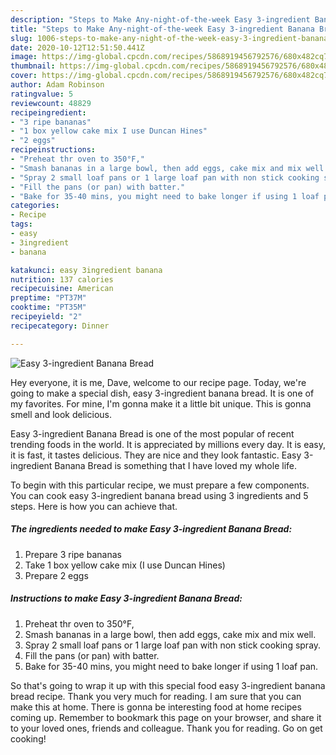 ```yaml
---
description: "Steps to Make Any-night-of-the-week Easy 3-ingredient Banana Bread"
title: "Steps to Make Any-night-of-the-week Easy 3-ingredient Banana Bread"
slug: 1006-steps-to-make-any-night-of-the-week-easy-3-ingredient-banana-bread
date: 2020-10-12T12:51:50.441Z
image: https://img-global.cpcdn.com/recipes/5868919456792576/680x482cq70/easy-3-ingredient-banana-bread-recipe-main-photo.jpg
thumbnail: https://img-global.cpcdn.com/recipes/5868919456792576/680x482cq70/easy-3-ingredient-banana-bread-recipe-main-photo.jpg
cover: https://img-global.cpcdn.com/recipes/5868919456792576/680x482cq70/easy-3-ingredient-banana-bread-recipe-main-photo.jpg
author: Adam Robinson
ratingvalue: 5
reviewcount: 48829
recipeingredient:
- "3 ripe bananas"
- "1 box yellow cake mix I use Duncan Hines"
- "2 eggs"
recipeinstructions:
- "Preheat thr oven to 350°F,"
- "Smash bananas in a large bowl, then add eggs, cake mix and mix well."
- "Spray 2 small loaf pans or 1 large loaf pan with non stick cooking spray."
- "Fill the pans (or pan) with batter."
- "Bake for 35-40 mins, you might need to bake longer if using 1 loaf pan."
categories:
- Recipe
tags:
- easy
- 3ingredient
- banana

katakunci: easy 3ingredient banana 
nutrition: 137 calories
recipecuisine: American
preptime: "PT37M"
cooktime: "PT35M"
recipeyield: "2"
recipecategory: Dinner

---
```



![Easy 3-ingredient Banana Bread](https://img-global.cpcdn.com/recipes/5868919456792576/680x482cq70/easy-3-ingredient-banana-bread-recipe-main-photo.jpg)

Hey everyone, it is me, Dave, welcome to our recipe page. Today, we're going to make a special dish, easy 3-ingredient banana bread. It is one of my favorites. For mine, I'm gonna make it a little bit unique. This is gonna smell and look delicious.



Easy 3-ingredient Banana Bread is one of the most popular of recent trending foods in the world. It is appreciated by millions every day. It is easy, it is fast, it tastes delicious. They are nice and they look fantastic. Easy 3-ingredient Banana Bread is something that I have loved my whole life.


To begin with this particular recipe, we must prepare a few components. You can cook easy 3-ingredient banana bread using 3 ingredients and 5 steps. Here is how you can achieve that.

<!--inarticleads1-->

##### The ingredients needed to make Easy 3-ingredient Banana Bread:

1. Prepare 3 ripe bananas
1. Take 1 box yellow cake mix (I use Duncan Hines)
1. Prepare 2 eggs




<!--inarticleads2-->

##### Instructions to make Easy 3-ingredient Banana Bread:

1. Preheat thr oven to 350°F,
1. Smash bananas in a large bowl, then add eggs, cake mix and mix well.
1. Spray 2 small loaf pans or 1 large loaf pan with non stick cooking spray.
1. Fill the pans (or pan) with batter.
1. Bake for 35-40 mins, you might need to bake longer if using 1 loaf pan.




So that's going to wrap it up with this special food easy 3-ingredient banana bread recipe. Thank you very much for reading. I am sure that you can make this at home. There is gonna be interesting food at home recipes coming up. Remember to bookmark this page on your browser, and share it to your loved ones, friends and colleague. Thank you for reading. Go on get cooking!
